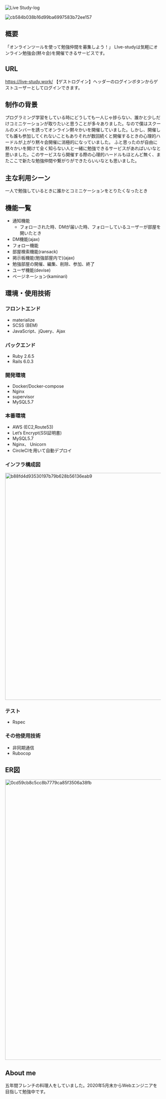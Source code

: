 ![Live Study-log](https://user-images.githubusercontent.com/66053927/95008750-a67c0880-0657-11eb-9562-11323d6de567.png)

![cb584b038b16d99ba6997583b72ee157](https://user-images.githubusercontent.com/66053927/95008774-daefc480-0657-11eb-8027-6caffe6eb707.jpg)

## 概要
「オンラインツールを使って勉強仲間を募集しよう！」
LIve-studyは気軽にオンライン勉強会(黙々会)を開催できるサービスです。
## URL
https://live-study.work/
【ゲストログイン】ヘッダーのログインボタンからゲストユーザーとしてログインできます。
## 制作の背景
プログラミング学習をしている時にどうしても一人じゃ捗らない、誰かと少しだけコミニケーションが取りたいと思うことが多々ありました。なので僕はスクールのメンバーを誘ってオンライン黙々かいを開催していました。しかし、開催しても誰も参加してくれないこともありそれが数回続くと開催するときの心理的ハードルが上がり黙々会開催に消極的になっていました。
ふと思ったのが自由に黙々かいを開けて全く知らない人と一緒に勉強できるサービスがあればいいなと思いました。このサービスなら開催する際の心理的ハードルもほとんど無く、またここで新たな勉強仲間や繋がりができたらいいなとも思いました。
## 主な利用シーン
一人で勉強しているときに誰かとコミニケーションをとりたくなったとき
## 機能一覧
* 通知機能 
  - フォローされた時、DMが届いた時、フォローしているユーザーが部屋を開いたとき
* DM機能(ajax)
* フォロー機能
* 部屋検索機能(ransack) 
* 掲示板機能(勉強部屋内で)(ajax)
* 勉強部屋の開催、編集、削除、参加、終了
* ユーザ機能(devise)
* ページネーション(kaminari)

## 環境・使用技術
### フロントエンド
* materialize
* SCSS (BEM)
* JavaScript、jQuery、Ajax
### バックエンド
* Ruby 2.6.5
* Rails 6.0.3
### 開発環境 
* Docker/Docker-compose
* Nginx
* supervisor
* MySQL5.7
### 本番環境
* AWS (EC2,Route53)
* Let’s Encrypt(SSl証明書)
* MySQL5.7
* Nginx、 Unicorn
* CircleCIを用いて自動デプロイ
### インフラ構成図
<img width="734" alt="b88fd4d93530197b79b628b56136eab9" src="https://user-images.githubusercontent.com/66053927/95009290-cf9e9800-065b-11eb-891c-7521beba98c5.png">

### テスト
* Rspec 
### その他使用技術
* 非同期通信 
* Rubocop
## ER図
<img width="907" alt="0cd59cb8c5cc8b7779ca85f3506a38fb" src="https://user-images.githubusercontent.com/66053927/95009299-ea710c80-065b-11eb-9e6d-56d4c49a8748.png">

## About me
五年間フレンチの料理人をしていました。2020年5月末からWebエンジニアを目指して勉強中です。

